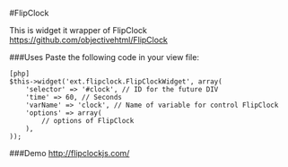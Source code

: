 #FlipClock

This is widget it wrapper of FlipClock https://github.com/objectivehtml/FlipClock

###Uses
Paste the following code in your view file:
~~~
[php]
$this->widget('ext.flipclock.FlipClockWidget', array(
    'selector' => '#clock', // ID for the future DIV
    'time' => 60, // Seconds
    'varName' => 'clock', // Name of variable for control FlipClock
    'options' => array(
        // options of FlipClock
    ),
));
~~~

###Demo
http://flipclockjs.com/
